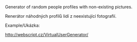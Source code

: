 Generator of random people profiles with non-existing pictures.

Renerátor náhodných profilů lidí z neexistující fotografií.


Example/Ukázka:

http://webscript.cz/VirtualUserGenerator/


